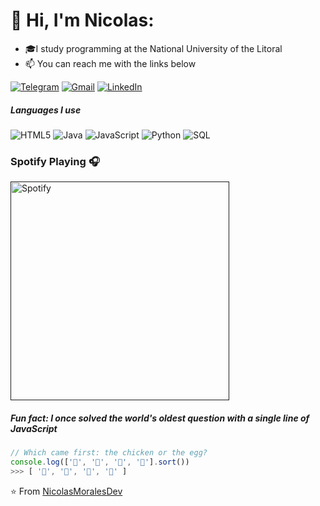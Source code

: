 
# 👋 Hi, I'm Nicolas:

- 🎓I study programming at the National University of the Litoral
- :mailbox: You can reach me with the links below

[![Telegram](https://img.shields.io/badge/-TELEGRAM-2CA5E0?style=for-the-badge&logo=telegram&logoColor=white)](https://t.me/NicolasMorales)
[![Gmail](https://img.shields.io/badge/-GMAIL-D14836?style=for-the-badge&logo=gmail&logoColor=white)](mailto:nicolasmoralesj03@gmail.com)
[![LinkedIn](https://img.shields.io/badge/-LINKEDIN-0077B5?style=for-the-badge&logo=linkedin&logoColor=white)](www.linkedin.com/in/juannicolasmorales
)

##### Languages I use

![HTML5](https://img.shields.io/badge/-HTML5-000000?style=flat&logo=html5)
![Java](https://img.shields.io/badge/-Java-000000?style=flat&logo=java)
![JavaScript](https://img.shields.io/badge/-JavaScript-000000?style=flat&logo=javascript)
![Python](https://img.shields.io/badge/-Python-000000?style=flat&logo=python)
![SQL](https://img.shields.io/badge/-SQL-000000?style=flat&logo=postgresql)

### Spotify Playing 🎧

[<img src="https://spotify1-nine.vercel.app/api/spotify-playing" alt="Spotify" width="350"/>]()

##### Fun fact: I once solved the world's oldest question with a single line of JavaScript
<!-- wi*quL3fcV -->

```javascript
// Which came first: the chicken or the egg?
console.log(['🥚', '🐣', '🐥', '🐔'].sort())
>>> [ '🐔', '🐣', '🐥', '🥚' ]
```

⭐️ From [NicolasMoralesDev](https://github.com/NicolasMoralesDev)


